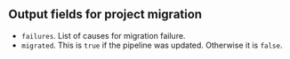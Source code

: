 ## Output fields for project migration

- `failures`. List of causes for migration failure.
- `migrated`. This is `true` if the pipeline was updated. Otherwise it is `false`.
